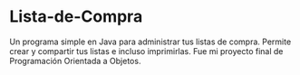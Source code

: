 # Lista-de-Compra
Un programa simple en Java para administrar tus listas de compra.
Permite crear y compartir tus listas e incluso imprimirlas.
Fue mi proyecto final de Programación Orientada a Objetos.
